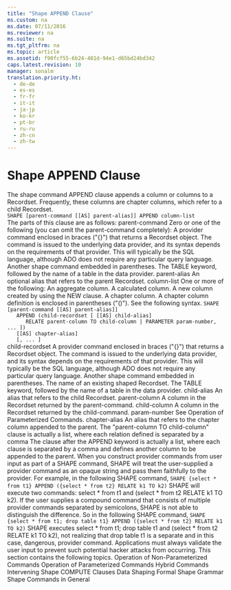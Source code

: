 ```yaml
---
title: "Shape APPEND Clause"
ms.custom: na
ms.date: 07/11/2016
ms.reviewer: na
ms.suite: na
ms.tgt_pltfrm: na
ms.topic: article
ms.assetid: f90fcf55-6b24-401d-94e1-d65bd24bd342
caps.latest.revision: 10
manager: sonalm
translation.priority.ht: 
  - de-de
  - es-es
  - fr-fr
  - it-it
  - ja-jp
  - ko-kr
  - pt-br
  - ru-ru
  - zh-cn
  - zh-tw
---
```

# Shape APPEND Clause
<?xml version="1.0" encoding="utf-8"?>
<developerReferenceWithoutSyntaxDocument xmlns="http://ddue.schemas.microsoft.com/authoring/2003/5" xmlns:xlink="http://www.w3.org/1999/xlink" xmlns:xsi="http://www.w3.org/2001/XMLSchema-instance" xsi:schemaLocation="http://ddue.schemas.microsoft.com/authoring/2003/5 http://dduestorage.blob.core.windows.net/ddueschema/developer.xsd">
  <introduction>
    <para>The shape command APPEND clause appends a column or columns to a <legacyBold>Recordset</legacyBold>. Frequently, these columns are chapter columns, which refer to a child <legacyBold>Recordset</legacyBold>.</para>
  </introduction>
  <section>
    <title>Syntax</title>
    <content>
      <code>SHAPE [<legacyItalic>parent-command</legacyItalic> [[AS] <legacyItalic>parent-alias</legacyItalic>]] APPEND <legacyItalic>column-list</legacyItalic></code>
    </content>
  </section>
  <section>
    <title>Description</title>
    <content>
      <para>The parts of this clause are as follows:  </para>
      <definitionTable>
        <definedTerm> <legacyItalic>parent-command</legacyItalic> </definedTerm>
        <definition>
          <para>Zero or one of the following (you can omit the <legacyItalic>parent-command</legacyItalic> completely):</para>
          <list class="bullet">
            <listItem>
              <para>A provider command enclosed in braces ("{}") that returns a <legacyBold>Recordset</legacyBold> object. The command is issued to the underlying data provider, and its syntax depends on the requirements of that provider. This will typically be the SQL language, although ADO does not require any particular query language.</para>
            </listItem>
            <listItem>
              <para>Another shape command embedded in parentheses.</para>
            </listItem>
            <listItem>
              <para>The TABLE keyword, followed by the name of a table in the data provider.</para>
            </listItem>
          </list>
        </definition>
        <definedTerm> <legacyItalic>parent-alias</legacyItalic> </definedTerm>
        <definition>
          <para>An optional alias that refers to the parent <legacyBold>Recordset</legacyBold>.</para>
        </definition>
        <definedTerm> <legacyItalic>column-list</legacyItalic> </definedTerm>
        <definition>
          <para>One or more of the following:</para>
          <list class="bullet">
            <listItem>
              <para>An aggregate column.</para>
            </listItem>
            <listItem>
              <para>A calculated column.</para>
            </listItem>
            <listItem>
              <para>A new column created by using the NEW clause.</para>
            </listItem>
            <listItem>
              <para>A chapter column. A chapter column definition is enclosed in parentheses ("()"). See the following syntax.</para>
            </listItem>
          </list>
        </definition>
      </definitionTable>
      <code>SHAPE [<legacyItalic>parent-command</legacyItalic> [[AS] <legacyItalic>parent-alias</legacyItalic>]]
   APPEND (<legacyItalic>child-recordset</legacyItalic> [ [[AS] <legacyItalic>child-alias</legacyItalic>] 
      RELATE <legacyItalic>parent-column</legacyItalic> TO <legacyItalic>child-column</legacyItalic> | PARAMETER <legacyItalic>param-number</legacyItalic>, <codeFeaturedElement>...</codeFeaturedElement> ])
   [[AS] <legacyItalic>chapter-alias</legacyItalic>] 
   [, <codeFeaturedElement>...</codeFeaturedElement> ]</code>
    </content>
  </section>
  <languageReferenceRemarks>
    <content>
      <definitionTable>
        <definedTerm> <legacyItalic>child-recordset</legacyItalic> </definedTerm>
        <definition>
          <list class="bullet">
            <listItem>
              <para>A provider command enclosed in braces ("{}") that returns a <legacyBold>Recordset</legacyBold> object. The command is issued to the underlying data provider, and its syntax depends on the requirements of that provider. This will typically be the SQL language, although ADO does not require any particular query language.</para>
            </listItem>
            <listItem>
              <para>Another shape command embedded in parentheses.</para>
            </listItem>
            <listItem>
              <para>The name of an existing shaped <legacyBold>Recordset</legacyBold>.</para>
            </listItem>
            <listItem>
              <para>The TABLE keyword, followed by the name of a table in the data provider.</para>
            </listItem>
          </list>
        </definition>
        <definedTerm> <legacyItalic>child-alias</legacyItalic> </definedTerm>
        <definition>
          <para>An alias that refers to the child <legacyBold>Recordset</legacyBold>.</para>
        </definition>
        <definedTerm> <legacyItalic>parent-column</legacyItalic> </definedTerm>
        <definition>
          <para>A column in the <legacyBold>Recordset</legacyBold> returned by the <legacyItalic>parent-command.</legacyItalic></para>
        </definition>
        <definedTerm> <legacyItalic>child-column</legacyItalic> </definedTerm>
        <definition>
          <para>A column in the <legacyBold>Recordset</legacyBold> returned by the <legacyItalic>child-command</legacyItalic>.</para>
        </definition>
        <definedTerm> <legacyItalic>param-number</legacyItalic> </definedTerm>
        <definition>
          <para>See <legacyLink xlink:href="4fae0d54-83b6-4ead-99cc-bcf532daa121">Operation of Parameterized Commands</legacyLink>.</para>
        </definition>
        <definedTerm> <legacyItalic>chapter-alias</legacyItalic> </definedTerm>
        <definition>
          <para>An alias that refers to the chapter column appended to the parent.</para>
        </definition>
      </definitionTable>
      <alert class="note">
        <para>The <legacyItalic>"parent-column </legacyItalic>TO <legacyItalic>child-column" </legacyItalic>clause is actually a list, where each relation defined is separated by a comma</para>
      </alert>
      <alert class="note">
        <para>The clause after the APPEND keyword is actually a list, where each clause is separated by a comma and defines another column to be appended to the parent.</para>
      </alert>
    </content>
  </languageReferenceRemarks>
  <languageReferenceRemarks>
    <content>
      <para>When you construct provider commands from user input as part of a SHAPE command, SHAPE will treat the user-supplied a provider command as an opaque string and pass them faithfully to the provider. For example, in the following SHAPE command,</para>
      <code>SHAPE {select * from t1} APPEND ({select * from t2} RELATE k1 TO k2)</code>
      <para>SHAPE will execute two commands: <codeInline>select * from t1</codeInline> and (<codeInline>select * from t2 RELATE k1 TO k2)</codeInline>. If the user supplies a compound command that consists of multiple provider commands separated by semicolons, SHAPE is not able to distinguish the difference. So in the following SHAPE command,</para>
      <code>SHAPE {select * from t1; drop table t1} APPEND ({select * from t2} RELATE k1 TO k2)</code>
      <para>SHAPE executes <codeInline>select * from t1; drop table t1</codeInline> and (<codeInline>select * from t2 RELATE k1 TO k2), </codeInline>not realizing that <codeInline>drop table t1</codeInline> is a separate and in this case, dangerous, provider command. Applications must always validate the user input to prevent such potential hacker attacks from occurring.</para>
      <para>This section contains the following topics.  </para>
      <list class="bullet">
        <listItem>
          <para>
            <legacyLink xlink:href="9700e50a-9f17-4ba3-8afb-f750741dc6ca">Operation of Non-Parameterized Commands</legacyLink>           </para>
        </listItem>
        <listItem>
          <para>
            <legacyLink xlink:href="4fae0d54-83b6-4ead-99cc-bcf532daa121">Operation of Parameterized Commands</legacyLink>           </para>
        </listItem>
        <listItem>
          <para>
            <legacyLink xlink:href="e8ca40e8-459c-40e2-8dd3-3ec6d5ee7b51">Hybrid Commands</legacyLink>           </para>
        </listItem>
        <listItem>
          <para>
            <legacyLink xlink:href="a576bf81-8f3c-4ba1-817b-87e89a8da684">Intervening Shape COMPUTE Clauses</legacyLink>           </para>
        </listItem>
      </list>
    </content>
  </languageReferenceRemarks>
  <relatedTopics>
<link xlink:href="1bfdcad4-52e1-45bc-ad21-783657ef0a44">Data Shaping</link>
<link xlink:href="ea691475-0f03-4abe-a785-b77e77712d1d">Formal Shape Grammar</link>
<link xlink:href="1fac7831-a187-4b15-9b43-aad380c5556c">Shape Commands in General</link>
</relatedTopics>
</developerReferenceWithoutSyntaxDocument>